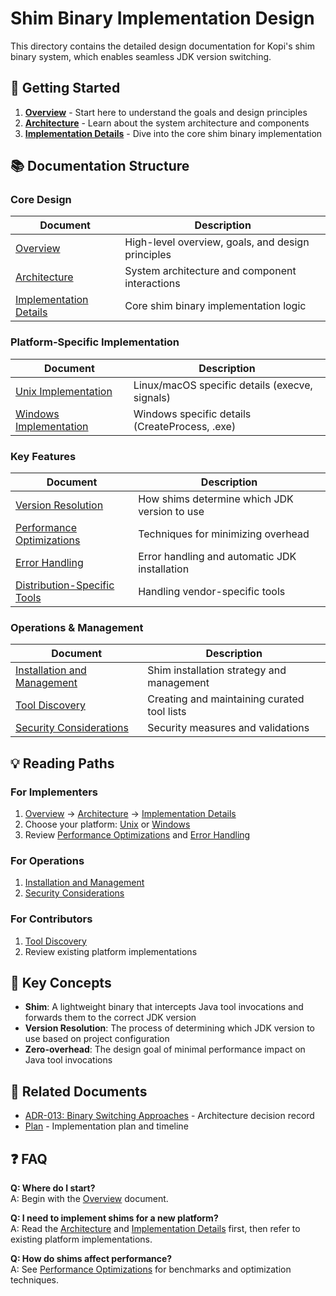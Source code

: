 # Shim Binary Implementation Design

This directory contains the detailed design documentation for Kopi's shim binary system, which enables seamless JDK version switching.

## 🚀 Getting Started

1. **[Overview](./01-overview.md)** - Start here to understand the goals and design principles
2. **[Architecture](./02-architecture.md)** - Learn about the system architecture and components
3. **[Implementation Details](./03-implementation-details.md)** - Dive into the core shim binary implementation

## 📚 Documentation Structure

### Core Design

| Document                                                 | Description                                       |
| -------------------------------------------------------- | ------------------------------------------------- |
| [Overview](./01-overview.md)                             | High-level overview, goals, and design principles |
| [Architecture](./02-architecture.md)                     | System architecture and component interactions    |
| [Implementation Details](./03-implementation-details.md) | Core shim binary implementation logic             |

### Platform-Specific Implementation

| Document                                                 | Description                                    |
| -------------------------------------------------------- | ---------------------------------------------- |
| [Unix Implementation](./04-unix-implementation.md)       | Linux/macOS specific details (execve, signals) |
| [Windows Implementation](./05-windows-implementation.md) | Windows specific details (CreateProcess, .exe) |

### Key Features

| Document                                                                      | Description                                   |
| ----------------------------------------------------------------------------- | --------------------------------------------- |
| [Version Resolution](../../adr/014-configuration-and-version-file-formats.md) | How shims determine which JDK version to use  |
| [Performance Optimizations](./07-performance-optimizations.md)                | Techniques for minimizing overhead            |
| [Error Handling](./08-error-handling.md)                                      | Error handling and automatic JDK installation |
| [Distribution-Specific Tools](./09-distribution-specific-tools.md)            | Handling vendor-specific tools                |

### Operations & Management

| Document                                                            | Description                                 |
| ------------------------------------------------------------------- | ------------------------------------------- |
| [Installation and Management](./10-shim-installation-management.md) | Shim installation strategy and management   |
| [Tool Discovery](./11-tool-discovery.md)                            | Creating and maintaining curated tool lists |
| [Security Considerations](./12-security.md)                         | Security measures and validations           |

## 💡 Reading Paths

### For Implementers

1. [Overview](./01-overview.md) → [Architecture](./02-architecture.md) → [Implementation Details](./03-implementation-details.md)
2. Choose your platform: [Unix](./04-unix-implementation.md) or [Windows](./05-windows-implementation.md)
3. Review [Performance Optimizations](./07-performance-optimizations.md) and [Error Handling](./08-error-handling.md)

### For Operations

1. [Installation and Management](./10-shim-installation-management.md)
2. [Security Considerations](./12-security.md)

### For Contributors

1. [Tool Discovery](./11-tool-discovery.md)
2. Review existing platform implementations

## 📌 Key Concepts

- **Shim**: A lightweight binary that intercepts Java tool invocations and forwards them to the correct JDK version
- **Version Resolution**: The process of determining which JDK version to use based on project configuration
- **Zero-overhead**: The design goal of minimal performance impact on Java tool invocations

## 🔗 Related Documents

- [ADR-013: Binary Switching Approaches](../../../adr/013-binary-switching-approaches.md) - Architecture decision record
- [Plan](../plan.md) - Implementation plan and timeline

## ❓ FAQ

**Q: Where do I start?**  
A: Begin with the [Overview](./01-overview.md) document.

**Q: I need to implement shims for a new platform?**  
A: Read the [Architecture](./02-architecture.md) and [Implementation Details](./03-implementation-details.md) first, then refer to existing platform implementations.

**Q: How do shims affect performance?**  
A: See [Performance Optimizations](./07-performance-optimizations.md) for benchmarks and optimization techniques.
